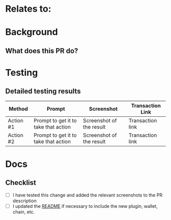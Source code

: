 <!-- Use this template by filling in information and copy and pasting relevant items out of the html comments. -->

# Relates to:

<!-- LINK TO ISSUE OR TICKET -->

# Background

## What does this PR do?

# Testing
<!-- Steps for the reviewer to test these changes -->

## Detailed testing results
<!-- 
Show that you've tested each function on your plugin/adapter/wallet. To do so simply:
1. Go to the examples directory and choose an example to test with
2. Import your plugin/wallet/adapter
3. Test each action and fill the table below with a screenshot and an example transaction showing that your changes worked
4. Don't push any changes to the example dir
-->

| Method | Prompt | Screenshot | Transaction Link |
|----------|--------|-------|------------------|
| Action #1 | Prompt to get it to take that action | Screenshot of the result | Transaction link |
| Action #2 | Prompt to get it to take that action | Screenshot of the result | Transaction link |


# Docs
<!--
My changes do not require a change to the project documentation.
My changes require a change to the project documentation.
If a docs change is needed: I have updated the documentation accordingly.
-->

## Checklist
- [ ] I have tested this change and added the relevant screenshots to the PR description
- [ ] I updated the [README](https://github.com/goat-sdk/goat/blob/main/README.md) if necessary to include the new plugin, wallet, chain, etc.
